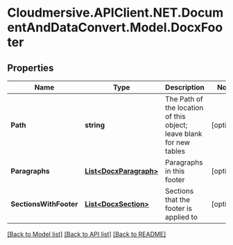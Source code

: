 # Cloudmersive.APIClient.NET.DocumentAndDataConvert.Model.DocxFooter
## Properties

Name | Type | Description | Notes
------------ | ------------- | ------------- | -------------
**Path** | **string** | The Path of the location of this object; leave blank for new tables | [optional] 
**Paragraphs** | [**List&lt;DocxParagraph&gt;**](DocxParagraph.md) | Paragraphs in this footer | [optional] 
**SectionsWithFooter** | [**List&lt;DocxSection&gt;**](DocxSection.md) | Sections that the footer is applied to | [optional] 

[[Back to Model list]](../README.md#documentation-for-models) [[Back to API list]](../README.md#documentation-for-api-endpoints) [[Back to README]](../README.md)


